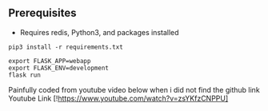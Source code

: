 ## Prerequisites

* Requires redis, Python3, and packages installed

```
pip3 install -r requirements.txt

export FLASK_APP=webapp
export FLASK_ENV=development
flask run
```

Painfully coded from youtube video below when i did not find the github link 
Youtube Link [!https://www.youtube.com/watch?v=zsYKfzCNPPU]
